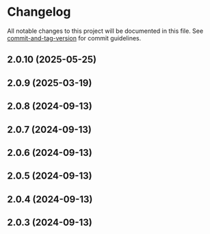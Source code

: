 # Changelog

All notable changes to this project will be documented in this file. See [commit-and-tag-version](https://github.com/absolute-version/commit-and-tag-version) for commit guidelines.

## 2.0.10 (2025-05-25)

## 2.0.9 (2025-03-19)

## 2.0.8 (2024-09-13)

## 2.0.7 (2024-09-13)

## 2.0.6 (2024-09-13)

## 2.0.5 (2024-09-13)

## 2.0.4 (2024-09-13)

## 2.0.3 (2024-09-13)
